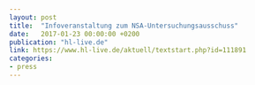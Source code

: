 ```yaml
---
layout: post
title:  "Infoveranstaltung zum NSA-Untersuchungsausschuss"
date:   2017-01-23 00:00:00 +0200
publication: "hl-live.de"
link: https://www.hl-live.de/aktuell/textstart.php?id=111891
categories:
- press
---
```

